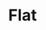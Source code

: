 ---
blog: https://blog.flat.io/
codehost: https://github.com/https://github.com/FlatIO
facebook: https://facebook.com/flat.io
instagram: https://instagram.com/flat.io
linkedin: https://linkedin.com/company/flat-io
logohandle: flatio
sort: flat
title: Flat
twitter: https://x.com/flat_io
website: https://flat.io/
youtube: https://youtube.com/user/flatproject
---
